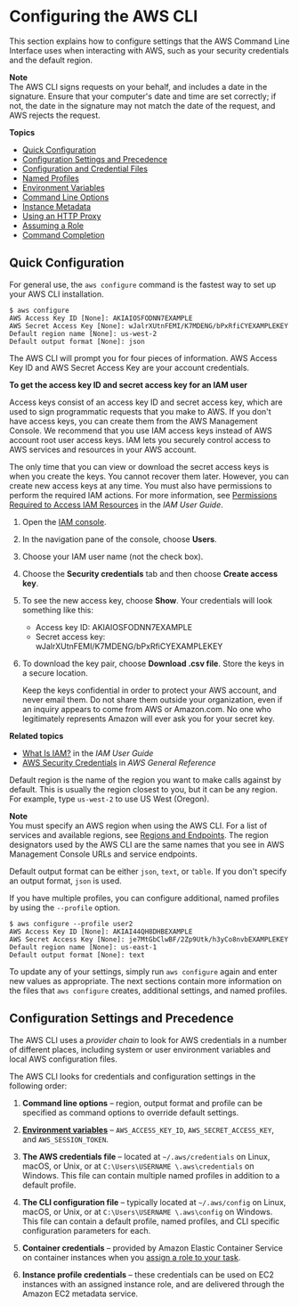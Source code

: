 # Configuring the AWS CLI<a name="cli-chap-getting-started"></a>

This section explains how to configure settings that the AWS Command Line Interface uses when interacting with AWS, such as your security credentials and the default region\.

**Note**  
The AWS CLI signs requests on your behalf, and includes a date in the signature\. Ensure that your computer's date and time are set correctly; if not, the date in the signature may not match the date of the request, and AWS rejects the request\.

**Topics**
+ [Quick Configuration](#cli-quick-configuration)
+ [Configuration Settings and Precedence](#config-settings-and-precedence)
+ [Configuration and Credential Files](cli-config-files.md)
+ [Named Profiles](cli-multiple-profiles.md)
+ [Environment Variables](cli-environment.md)
+ [Command Line Options](cli-command-line.md)
+ [Instance Metadata](cli-metadata.md)
+ [Using an HTTP Proxy](cli-http-proxy.md)
+ [Assuming a Role](cli-roles.md)
+ [Command Completion](cli-command-completion.md)

## Quick Configuration<a name="cli-quick-configuration"></a>

 For general use, the `aws configure` command is the fastest way to set up your AWS CLI installation\. 

```
$ aws configure
AWS Access Key ID [None]: AKIAIOSFODNN7EXAMPLE
AWS Secret Access Key [None]: wJalrXUtnFEMI/K7MDENG/bPxRfiCYEXAMPLEKEY
Default region name [None]: us-west-2
Default output format [None]: json
```

 The AWS CLI will prompt you for four pieces of information\. AWS Access Key ID and AWS Secret Access Key are your account credentials\.

**To get the access key ID and secret access key for an IAM user**

Access keys consist of an access key ID and secret access key, which are used to sign programmatic requests that you make to AWS\. If you don't have access keys, you can create them from the AWS Management Console\. We recommend that you use IAM access keys instead of AWS account root user access keys\. IAM lets you securely control access to AWS services and resources in your AWS account\.

The only time that you can view or download the secret access keys is when you create the keys\. You cannot recover them later\. However, you can create new access keys at any time\. You must also have permissions to perform the required IAM actions\. For more information, see [Permissions Required to Access IAM Resources](https://docs.aws.amazon.com/IAM/latest/UserGuide/access_permissions-required.html) in the *IAM User Guide*\.

1. Open the [IAM console](https://console.aws.amazon.com/iam/home?#home)\.

1. In the navigation pane of the console, choose **Users**\.

1. Choose your IAM user name \(not the check box\)\.

1. Choose the **Security credentials** tab and then choose **Create access key**\.

1. To see the new access key, choose **Show**\. Your credentials will look something like this:
   + Access key ID: AKIAIOSFODNN7EXAMPLE
   + Secret access key: wJalrXUtnFEMI/K7MDENG/bPxRfiCYEXAMPLEKEY

1. To download the key pair, choose **Download \.csv file**\. Store the keys in a secure location\.

   Keep the keys confidential in order to protect your AWS account, and never email them\. Do not share them outside your organization, even if an inquiry appears to come from AWS or Amazon\.com\. No one who legitimately represents Amazon will ever ask you for your secret key\.

**Related topics**
+ [What Is IAM?](https://docs.aws.amazon.com/IAM/latest/UserGuide/introduction.html) in the *IAM User Guide*
+ [AWS Security Credentials](https://docs.aws.amazon.com/general/latest/gr/aws-security-credentials.html) in *AWS General Reference* 

Default region is the name of the region you want to make calls against by default\. This is usually the region closest to you, but it can be any region\. For example, type `us-west-2` to use US West \(Oregon\)\.

**Note**  
You must specify an AWS region when using the AWS CLI\. For a list of services and available regions, see [Regions and Endpoints](https://docs.aws.amazon.com/general/latest/gr/rande.html)\. The region designators used by the AWS CLI are the same names that you see in AWS Management Console URLs and service endpoints\. 

Default output format can be either `json`, `text`, or `table`\. If you don't specify an output format, `json` is used\.

If you have multiple profiles, you can configure additional, named profiles by using the `--profile` option\. 

```
$ aws configure --profile user2
AWS Access Key ID [None]: AKIAI44QH8DHBEXAMPLE
AWS Secret Access Key [None]: je7MtGbClwBF/2Zp9Utk/h3yCo8nvbEXAMPLEKEY
Default region name [None]: us-east-1
Default output format [None]: text
```

To update any of your settings, simply run `aws configure` again and enter new values as appropriate\. The next sections contain more information on the files that `aws configure` creates, additional settings, and named profiles\.

## Configuration Settings and Precedence<a name="config-settings-and-precedence"></a>

The AWS CLI uses a *provider chain* to look for AWS credentials in a number of different places, including system or user environment variables and local AWS configuration files\.

The AWS CLI looks for credentials and configuration settings in the following order:

1. **Command line options** – region, output format and profile can be specified as command options to override default settings\.

1. **[Environment variables](cli-environment.md)** – `AWS_ACCESS_KEY_ID`, `AWS_SECRET_ACCESS_KEY`, and `AWS_SESSION_TOKEN`\.

1. **The AWS credentials file** – located at `~/.aws/credentials` on Linux, macOS, or Unix, or at `C:\Users\USERNAME \.aws\credentials` on Windows\. This file can contain multiple named profiles in addition to a default profile\.

1. **The CLI configuration file** – typically located at `~/.aws/config` on Linux, macOS, or Unix, or at `C:\Users\USERNAME \.aws\config` on Windows\. This file can contain a default profile, named profiles, and CLI specific configuration parameters for each\. 

1. **Container credentials** – provided by Amazon Elastic Container Service on container instances when you [assign a role to your task](https://docs.aws.amazon.com/AmazonECS/latest/developerguide/task-iam-roles.html)\.

1. **Instance profile credentials** – these credentials can be used on EC2 instances with an assigned instance role, and are delivered through the Amazon EC2 metadata service\.